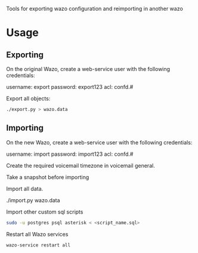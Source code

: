 Tools for exporting wazo configuration and reimporting in another wazo

# Usage

## Exporting

On the original Wazo, create a web-service user with the following credentials:

username: export
password: export123
acl: confd.#

Export all objects:

```sh
./export.py > wazo.data
```

## Importing

On the new Wazo, create a web-service user with the following credentials:

username: import
password: import123
acl: confd.#

Create the required voicemail timezone in voicemail general.

Take a snapshot before importing

Import all data.

./import.py wazo.data


Import other custom sql scripts

```sh
sudo -u postgres psql asterisk < <script_name.sql>
```

Restart all Wazo services

```sh
wazo-service restart all
```
